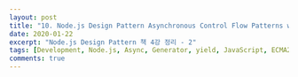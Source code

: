 ```yaml
---
layout: post
title: "10. Node.js Design Pattern Asynchronous Control Flow Patterns with ES2015 and Beyond - Generator"
date: 2020-01-22
excerpt: "Node.js Design Pattern 책 4강 정리 - 2"
tags: [Development, Node.js, Async, Generator, yield, JavaScript, ECMA2015]
comments: true
---
```


